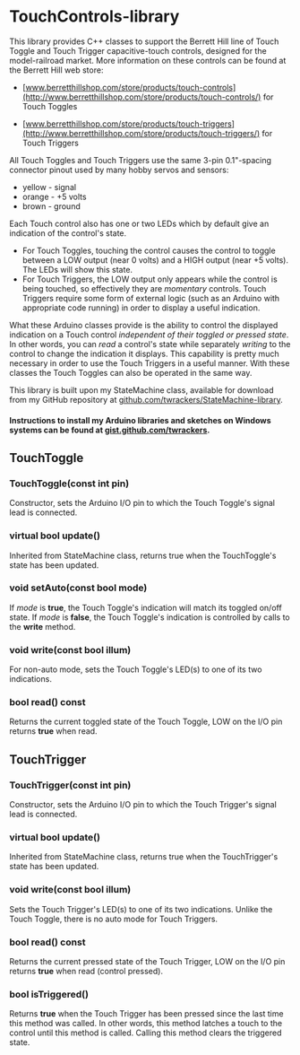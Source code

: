 # TouchControls-library
This library provides C++ classes to support the Berrett Hill line of Touch Toggle and Touch Trigger capacitive-touch controls, designed for the model-railroad market.  More information on these controls can be found at the Berrett Hill web store:

* [www.berretthillshop.com/store/products/touch-controls](http://www.berretthillshop.com/store/products/touch-controls/) for Touch Toggles

* [www.berretthillshop.com/store/products/touch-triggers](http://www.berretthillshop.com/store/products/touch-triggers/) for Touch Triggers

All Touch Toggles and Touch Triggers use the same 3-pin 0.1"-spacing connector pinout used by many hobby servos and sensors:
* yellow - signal
* orange - +5 volts
* brown - ground

Each Touch control also has one or two LEDs which by default give an indication of the control's state.
* For Touch Toggles, touching the control causes the control to toggle between a LOW output (near 0 volts) and a HIGH output (near +5 volts).  The LEDs will show this state.
* For Touch Triggers, the LOW output only appears while the control is being touched, so effectively they are *momentary* controls.  Touch Triggers require some form of external logic (such as an Arduino with appropriate code running) in order to display a useful indication.

What these Arduino classes provide is the ability to control the displayed indication on a Touch control *independent of their toggled or pressed state*.  In other words, you can *read* a control's state while separately *writing* to the control to change the indication it displays.  This capability is pretty much necessary in order to use the Touch Triggers in a useful manner.  With these classes the Touch Toggles can also be operated in the same way.

This library is built upon my StateMachine class, available for download from my GitHub repository at [github.com/twrackers/StateMachine-library](https://github.com/twrackers/StateMachine-library).

#### Instructions to install my Arduino libraries and sketches on Windows systems can be found at [gist.github.com/twrackers](https://gist.github.com/twrackers).

## TouchToggle

### TouchToggle(const int pin)
Constructor, sets the Arduino I/O pin to which the Touch Toggle's signal lead is connected.
### virtual bool update()
Inherited from StateMachine class, returns true when the TouchToggle's state has been updated.
### void setAuto(const bool mode)
If *mode* is **true**, the Touch Toggle's indication will match its toggled on/off state.  If *mode* is **false**, the Touch Toggle's indication is controlled by calls to the **write** method.
### void write(const bool illum)
For non-auto mode, sets the Touch Toggle's LED(s) to one of its two indications.
### bool read() const
Returns the current toggled state of the Touch Toggle, LOW on the I/O pin returns **true** when read.

## TouchTrigger

### TouchTrigger(const int pin)
Constructor, sets the Arduino I/O pin to which the Touch Trigger's signal lead is connected.
### virtual bool update()
Inherited from StateMachine class, returns true when the TouchTrigger's state has been updated.
### void write(const bool illum)
Sets the Touch Trigger's LED(s) to one of its two indications.  Unlike the Touch Toggle, there is no auto mode for Touch Triggers.
### bool read() const
Returns the current pressed state of the Touch Trigger, LOW on the I/O pin returns **true** when read (control pressed).
### bool isTriggered()
Returns **true** when the Touch Trigger has been pressed since the last time this method was called.  In other words, this method latches a touch to the control until this method is called.  Calling this method clears the triggered state.
